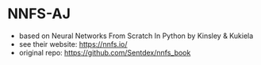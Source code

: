 # NNFS-AJ

- based on Neural Networks From Scratch In Python by Kinsley &amp; Kukiela 
- see their website: https://nnfs.io/
- original repo: https://github.com/Sentdex/nnfs_book
